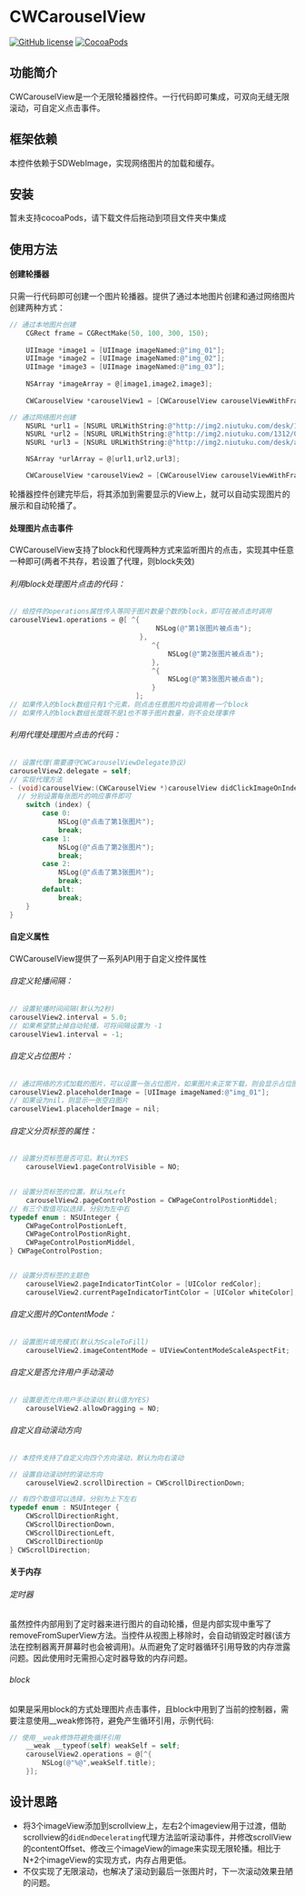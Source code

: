 # CWCarouselView
[![GitHub license](https://img.shields.io/badge/license-Apache2.0-blue.svg)](https://github.com/crespoxiao/CWCarouselView/blob/master/LICENSE)
[![CocoaPods](https://img.shields.io/cocoapods/p/CWCarouselView.svg)](http://cocoadocs.org/docsets/CWCarouselView)




## 功能简介


CWCarouselView是一个无限轮播器控件。一行代码即可集成，可双向无缝无限滚动，可自定义点击事件。



## 框架依赖

本控件依赖于SDWebImage，实现网络图片的加载和缓存。



## 安装

暂未支持cocoaPods，请下载文件后拖动到项目文件夹中集成



## 使用方法

#### 创建轮播器

只需一行代码即可创建一个图片轮播器。提供了通过本地图片创建和通过网络图片创建两种方式：

```objective-c
// 通过本地图片创建
    CGRect frame = CGRectMake(50, 100, 300, 150);
    
    UIImage *image1 = [UIImage imageNamed:@"img_01"];
    UIImage *image2 = [UIImage imageNamed:@"img_02"];
    UIImage *image3 = [UIImage imageNamed:@"img_03"];
    
    NSArray *imageArray = @[image1,image2,image3];
    
    CWCarouselView *carouselView1 = [CWCarouselView carouselViewWithFrame:frame imageGroup:imageArray];
```

```objective-c
// 通过网络图片创建
    NSURL *url1 = [NSURL URLWithString:@"http://img2.niutuku.com/desk/1207/1005/ntk122731.jpg"];
    NSURL *url2 = [NSURL URLWithString:@"http://img2.niutuku.com/1312/0800/0800-niutuku.com-14339.jpg"];
    NSURL *url3 = [NSURL URLWithString:@"http://img2.niutuku.com/desk/anime/0529/0529-17277.jpg"];

    NSArray *urlArray = @[url1,url2,url3];

    CWCarouselView *carouselView2 = [CWCarouselView carouselViewWithFrame:frame imageUrls:urlArray placeholder:nil];
```

轮播器控件创建完毕后，将其添加到需要显示的View上，就可以自动实现图片的展示和自动轮播了。

#### 处理图片点击事件

CWCarouselView支持了block和代理两种方式来监听图片的点击，实现其中任意一种即可(两者不共存，若设置了代理，则block失效)

###### 利用block处理图片点击的代码：

```objective-c
// 给控件的operations属性传入等同于图片数量个数的block，即可在被点击时调用
carouselView1.operations = @[ ^{
                                    NSLog(@"第1张图片被点击");
                                },
                                   ^{
                                       NSLog(@"第2张图片被点击");
                                   },
                                   ^{
                                       NSLog(@"第3张图片被点击");
                                   }
                               ];
// 如果传入的block数组只有1个元素，则点击任意图片均会调用者一个block
// 如果传入的block数组长度既不是1也不等于图片数量，则不会处理事件
```

###### 利用代理处理图片点击的代码：

```objective-c
// 设置代理(需要遵守CWCarouselViewDelegate协议)
carouselView2.delegate = self;
// 实现代理方法
- (void)carouselView:(CWCarouselView *)carouselView didClickImageOnIndex:(NSUInteger)index {
  // 分别设置每张图片的响应事件即可
    switch (index) {
        case 0:
            NSLog(@"点击了第1张图片");
            break;
        case 1:
            NSLog(@"点击了第2张图片");
            break;
        case 2:
            NSLog(@"点击了第3张图片");
            break;
        default:
            break;
    }
}
```

#### 自定义属性

CWCarouselView提供了一系列API用于自定义控件属性

###### 自定义轮播间隔：

```objective-c
// 设置轮播时间间隔(默认为2秒)
carouselView2.interval = 5.0;
// 如果希望禁止掉自动轮播，可将间隔设置为 -1
carouselView1.interval = -1;
```

###### 自定义占位图片：

```objective-c
// 通过网络的方式加载的图片，可以设置一张占位图片，如果图片未正常下载，则会显示占位图片
carouselView2.placeholderImage = [UIImage imageNamed:@"img_01"];
// 如果设为nil，则显示一张空白图片
carouselView1.placeholderImage = nil;
```

###### 自定义分页标签的属性：

```objective-c
// 设置分页标签是否可见。默认为YES
    carouselView1.pageControlVisible = NO;
    

// 设置分页标签的位置。默认为Left
    carouselView2.pageControlPostion = CWPageControlPostionMiddel;	
// 有三个取值可以选择，分别为左中右
typedef enum : NSUInteger {
    CWPageControlPostionLeft,
    CWPageControlPostionRight,
    CWPageControlPostionMiddel,
} CWPageControlPostion;


// 设置分页标签的主题色
    carouselView2.pageIndicatorTintColor = [UIColor redColor];
    carouselView2.currentPageIndicatorTintColor = [UIColor whiteColor];
```

###### 自定义图片的ContentMode：

```objective-c
// 设置图片填充模式(默认为ScaleToFill)
    carouselView2.imageContentMode = UIViewContentModeScaleAspectFit;
```

###### 自定义是否允许用户手动滚动

```objective-c
// 设置是否允许用户手动滚动(默认值为YES)
    carouselView2.allowDragging = NO;
```

###### 自定义自动滚动方向

```objective-c
// 本控件支持了自定义向四个方向滚动，默认为向右滚动

// 设置自动滚动时的滚动方向
    carouselView2.scrollDirection = CWScrollDirectionDown;

// 有四个取值可以选择，分别为上下左右
typedef enum : NSUInteger {
    CWScrollDirectionRight,
    CWScrollDirectionDown,
    CWScrollDirectionLeft,
    CWScrollDirectionUp
} CWScrollDirection;
```



#### 关于内存

###### 定时器

虽然控件内部用到了定时器来进行图片的自动轮播，但是内部实现中重写了removeFromSuperView方法。当控件从视图上移除时，会自动销毁定时器(该方法在控制器离开屏幕时也会被调用)。从而避免了定时器循环引用导致的内存泄露问题。因此使用时无需担心定时器导致的内存问题。

###### block

如果是采用block的方式处理图片点击事件，且block中用到了当前的控制器，需要注意使用__weak修饰符，避免产生循环引用，示例代码:

```objective-c
// 使用__weak修饰符避免循环引用
    __weak __typeof(self) weakSelf = self;
    carouselView2.operations = @[^{
        NSLog(@"%@",weakSelf.title);
    }];
```








## 设计思路

- 将3个imageView添加到scrollview上，左右2个imageview用于过渡，借助scrollview的`didEndDecelerating`代理方法监听滚动事件，并修改scrollView的contentOffset、修改三个imageView的image来实现无限轮播。相比于N+2个imageView的实现方式，内存占用更低。
- 不仅实现了无限滚动，也解决了滚动到最后一张图片时，下一次滚动效果丑陋的问题。

